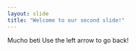 ```yaml
---
layout: slide
title: "Welcome to our second slide!"
---
```

Mucho beti
Use the left arrow to go back!
